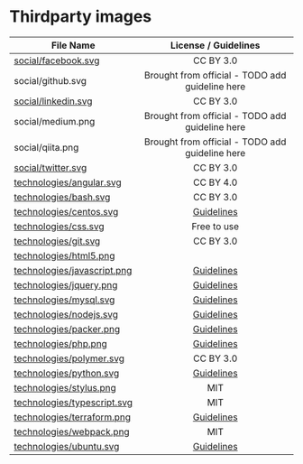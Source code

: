 Thirdparty images
==================

| File Name                                                                                                  | License / Guidelines                                       |
| ---------------------------------------------------------------------------------------------------------- |:----------------------------------------------------------:|
| [social/facebook.svg](http://www.flaticon.com/authors/elegant-themes)                                      | CC BY 3.0                                                  |
| social/github.svg                                                                                          | Brought from official - TODO add guideline here            |
| [social/linkedin.svg](http://www.flaticon.com/authors/elegant-themes)                                      | CC BY 3.0                                                  |
| social/medium.png                                                                                          | Brought from official - TODO add guideline here            |
| social/qiita.png                                                                                           | Brought from official - TODO add guideline here            |
| [social/twitter.svg](http://www.flaticon.com/authors/elegant-themes)                                       | CC BY 3.0                                                  |
| [technologies/angular.svg](https://angular.io/presskit.html)                                               | CC BY 4.0                                                  |
| [technologies/bash.svg](https://www.iconfinder.com/icons/285695/terminal_icon)                             | CC BY 3.0                                                  |
| [technologies/centos.svg](https://wiki.centos.org/ArtWork/Brand/Logo)                                      | [Guidelines](https://wiki.centos.org/ArtWork/Brand/Logo)   |
| [technologies/css.svg](http://www.bobbyberberyan.com/2012/03/html-5-css-3-logos/)                          | Free to use                                                |
| [technologies/git.svg](https://git-scm.com/downloads/logos)                                                | CC BY 3.0                                                  |
| [technologies/html5.png](https://www.w3.org/html/logo/)                                                    |                                                            |
| [technologies/javascript.png](https://github.com/voodootikigod/logo.js)                                    | [Guidelines](https://github.com/voodootikigod/logo.js)     |
| [technologies/jquery.png](https://brand.jquery.org/logos/)                                                 | [Guidelines](https://brand.jquery.org/logos/)              |
| [technologies/mysql.svg](https://www.mysql.com/about/legal/logos.html)                                     | [Guidelines](https://www.mysql.com/about/legal/logos.html) |
| [technologies/nodejs.svg](https://nodejs.org/about/resources/)                                             | [Guidelines](https://nodejs.org/about/resources/)          |
| [technologies/packer.png](https://www.hashicorp.com/press.html)                                            | [Guidelines](https://www.hashicorp.com/press.html)         |
| [technologies/php.png](http://php.net/download-logos.php)                                                  | [Guidelines](http://php.net/download-logos.php)            |
| [technologies/polymer.svg](https://github.com/Polymer/docs/blob/master/app/images/logos/p-logo.svg)        | CC BY 3.0                                                  |
| [technologies/python.svg](https://www.python.org/community/logos/)                                         | [Guidelines](https://www.python.org/psf/trademarks/)       |
| [technologies/stylus.png](https://github.com/stylus/stylus-lang.com/blob/gh-pages/img/stylus-logo.svg)     | MIT                                                        |
| [technologies/typescript.svg](https://github.com/remojansen/logo.ts)                                       | MIT                                                        |
| [technologies/terraform.png](https://www.hashicorp.com/press.html)                                         | [Guidelines](https://www.hashicorp.com/press.html)         |
| [technologies/webpack.png](https://github.com/webpack/webpack.github.com/blob/master/assets/logo-cube.png) | MIT                                                        |
| [technologies/ubuntu.svg](http://design.ubuntu.com/downloads?metadata=element-logo+brand-ubuntu)           | [Guidelines](http://design.ubuntu.com/brand/ubuntu-logo)   |
